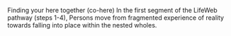 Finding your here together (co-here)
In the first segment of the LifeWeb pathway (steps 1-4), Persons move from fragmented experience of reality towards falling into place within the nested wholes. 
